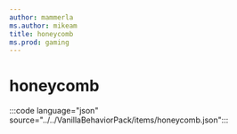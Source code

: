 ```yaml
---
author: mammerla
ms.author: mikeam
title: honeycomb
ms.prod: gaming
---
```


# honeycomb

:::code language="json" source="../../VanillaBehaviorPack/items/honeycomb.json":::